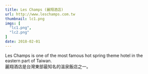 ```yaml
---
title: Les Champs (麗翔酒店)
url: http://www.leschamps.com.tw
thumbnail: lc1.png
imgs: [
  "lc1.png",
  "lc2.png"
]
date: 2018-02-01
---
```

Les Champs is one of the most famous hot spring theme hotel in the eastern part of Taiwan.<br/>
麗翔酒店是台灣東部最知名的溫泉飯店之一。 